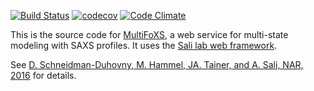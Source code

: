 [![Build Status](https://travis-ci.org/salilab/multifoxs.svg?branch=master)](https://travis-ci.org/salilab/multifoxs)
[![codecov](https://codecov.io/gh/salilab/multifoxs/branch/master/graph/badge.svg)](https://codecov.io/gh/salilab/multifoxs)
[![Code Climate](https://codeclimate.com/github/salilab/multifoxs/badges/gpa.svg)](https://codeclimate.com/github/salilab/multifoxs)

This is the source code for [MultiFoXS](https://salilab.org/multifoxs/), a web
service for multi-state modeling with SAXS profiles. It uses
the [Sali lab web framework](https://github.com/salilab/saliweb/).

See [D. Schneidman-Duhovny, M. Hammel, JA. Tainer, and A. Sali, NAR, 2016](https://doi.org/10.1093/nar/gkw389) for details.

